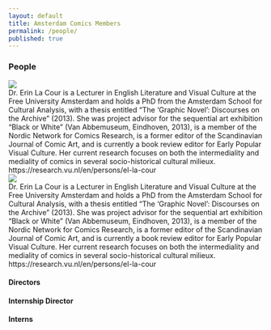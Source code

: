 ```yaml
---
layout: default
title: Amsterdam Comics Members
permalink: /people/
published: true
---
```


### People

<div class="bios">
	<div class="bio">
		<img src="{{ site.url }}/img/Erin.jpg"/>
		<div class="b">
		Dr. Erin La Cour is a Lecturer in English Literature and Visual Culture at the Free University Amsterdam and holds a PhD from the Amsterdam School for Cultural Analysis, with a thesis entitled “The ‘Graphic Novel’: Discourses on the Archive” (2013). She was project advisor for the sequential art exhibition “Black or White” (Van Abbemuseum, Eindhoven, 2013), is a member of the Nordic Network for Comics Research, is a former editor of the Scandinavian Journal of Comic Art, and is currently a book review editor for Early Popular Visual Culture. Her current research focuses on both the intermediality and mediality of comics in several socio-historical cultural milieux. https://research.vu.nl/en/persons/el-la-cour
		</div>
	</div>
	<div class="bio">
		<img src="{{ site.url }}/img/Erin.jpg"/>
		<div class="b">
		Dr. Erin La Cour is a Lecturer in English Literature and Visual Culture at the Free University Amsterdam and holds a PhD from the Amsterdam School for Cultural Analysis, with a thesis entitled “The ‘Graphic Novel’: Discourses on the Archive” (2013). She was project advisor for the sequential art exhibition “Black or White” (Van Abbemuseum, Eindhoven, 2013), is a member of the Nordic Network for Comics Research, is a former editor of the Scandinavian Journal of Comic Art, and is currently a book review editor for Early Popular Visual Culture. Her current research focuses on both the intermediality and mediality of comics in several socio-historical cultural milieux. https://research.vu.nl/en/persons/el-la-cour
		</div>
	</div>	
</div>

#### Directors

#### Internship Director 

#### Interns
